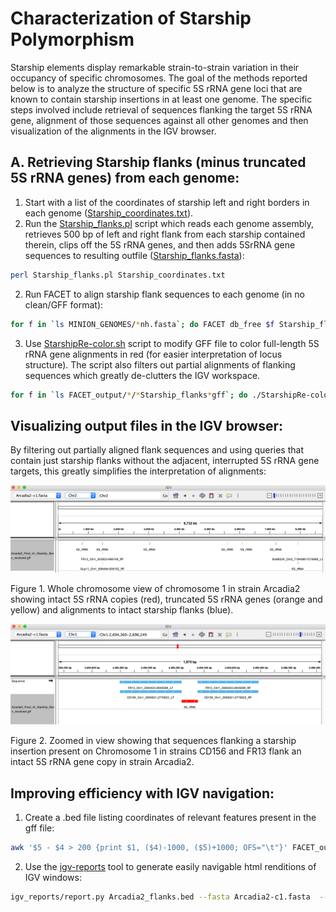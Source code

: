 # Characterization of Starship Polymorphism
Starship elements display remarkable strain-to-strain variation in their occupancy of specific chromosomes. The goal of the methods reported below is to analyze the structure of specific 5S rRNA gene loci that are known to contain starship insertions in at least one genome. The specific steps involved include retrieval of sequences flanking the target 5S rRNA gene, alignment of those sequences against all other genomes and then visualization of the alignments in the IGV browser.

## A. Retrieving Starship flanks (minus truncated 5S rRNA genes) from each genome:

1. Start with a list of the coordinates of starship left and right borders in each genome ([Starship_coordinates.txt](/data/Starship_coordinates.txt)).
2. Run the [Starship_flanks.pl](/scripts/Starship_flanks.pl) script which reads each genome assembly, retrieves 500 bp of left and right flank from each starship contained therein, clips off the 5S rRNA genes, and then adds 5SrRNA gene sequences to resulting outfile ([Starship_flanks.fasta](/data/Starship_flanks.fasta)):
```bash
perl Starship_flanks.pl Starship_coordinates.txt
```
2. Run FACET to align starship flank sequences to each genome (in no clean/GFF format):
```bash
for f in `ls MINION_GENOMES/*nh.fasta`; do FACET db_free $f Starship_flanks.fasta -nc -g; done
```
3. Use [StarshipRe-color.sh](/scripts/StarshipRe-color.sh) script to modify GFF file to color full-length 5S rRNA gene alignments in red (for easier interpretation of locus structure). The script also filters out partial alignments of flanking sequences which greatly de-clutters the IGV workspace.
```bash
for f in `ls FACET_output/*/*Starship_flanks*gff`; do ./StarshipRe-color.sh $f; rm $f; done
```
## Visualizing output files in the IGV browser:
By filtering out partially aligned flank sequences and using queries that contain just starship flanks without the adjacent, interrupted 5S rRNA gene targets, this greatly simplifies the interpretation of alignments:

![WholeChromosomeView.png](/data/WholeChromosomeView.png)

Figure 1. Whole chromosome view of chromosome 1 in strain Arcadia2 showing intact 5S rRNA copies (red), truncated 5S rRNA genes (orange and yellow) and alignments to intact starship flanks (blue).


![Intact5SrRNA.png](/data/Intact5SrRNA.png)

Figure 2. Zoomed in view showing that sequences flanking a starship insertion present on Chromosome 1 in strains CD156 and FR13 flank an intact 5S rRNA gene copy in strain Arcadia2.

## Improving efficiency with IGV navigation:
1. Create a .bed file listing coordinates of relevant features present in the gff file:
```bash
awk '$5 - $4 > 200 {print $1, ($4)-1000, ($5)+1000; OFS="\t"}' FACET_output/Arcadia2-c1/Arcadia2-c1_Starship_flanks_recolored_noclean.gff > Arcadia_flanks.bed
```
2. Use the [igv-reports](https://github.com/igvteam/igv-reports) tool to generate easily navigable html renditions of IGV windows:
```bash
igv_reports/report.py Arcadia2_flanks.bed --fasta Arcadia2-c1.fasta  --flanking 1000 --tracks FACET_output/Arcadia2-c1/Arcadia2-c1_Starship_flanks_recolored_noclean.gff --output Arcadia_reports2.html
```


